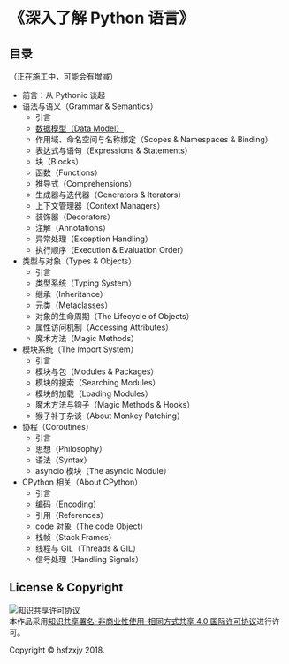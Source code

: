 # 《深入了解 Python 语言》

## 目录

（正在施工中，可能会有增减）

 + 前言：从 Pythonic 谈起
 + 语法与语义（Grammar & Semantics）
   + 引言
   + [数据模型（Data Model）](./source/ch01-Grammar-and-Semantics/01-Data-Model.md)
   + 作用域、命名空间与名称绑定（Scopes & Namespaces & Binding）
   + 表达式与语句（Expressions & Statements）
   + 块（Blocks）
   + 函数（Functions）
   + 推导式（Comprehensions）
   + 生成器与迭代器（Generators & Iterators）
   + 上下文管理器（Context Managers）
   + 装饰器（Decorators）
   + 注解（Annotations）
   + 异常处理（Exception Handling）
   + 执行顺序（Execution & Evaluation Order）
 + 类型与对象（Types & Objects）
   + 引言
   + 类型系统（Typing System）
   + 继承（Inheritance）
   + 元类（Metaclasses）
   + 对象的生命周期（The Lifecycle of Objects）
   + 属性访问机制（Accessing Attributes）
   + 魔术方法（Magic Methods）
 + 模块系统（The Import System）
   + 引言
   + 模块与包（Modules & Packages）
   + 模块的搜索（Searching Modules）
   + 模块的加载（Loading Modules）
   + 魔术方法与钩子（Magic Methods & Hooks）
   + 猴子补丁杂谈（About Monkey Patching）
 + 协程（Coroutines）
   + 引言
   + 思想（Philosophy）
   + 语法（Syntax）
   + asyncio 模块（The asyncio Module）
 + CPython 相关（About CPython）
   + 引言
   + 编码（Encoding）
   + 引用（References）
   + code 对象（The code Object）
   + 栈帧（Stack Frames）
   + 线程与 GIL（Threads & GIL）
   + 信号处理（Handling Signals）

## License & Copyright

<a rel="license" href="http://creativecommons.org/licenses/by-nc-sa/4.0/"><img alt="知识共享许可协议" style="border-width:0" src="https://i.creativecommons.org/l/by-nc-sa/4.0/88x31.png" /></a><br />本作品采用<a rel="license" href="http://creativecommons.org/licenses/by-nc-sa/4.0/">知识共享署名-非商业性使用-相同方式共享 4.0 国际许可协议</a>进行许可。

Copyright &copy; hsfzxjy 2018.